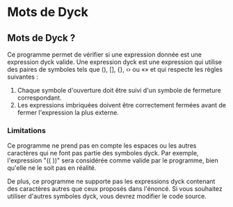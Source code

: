 # Mots de Dyck


## Mots de Dyck ? 

Ce programme permet de vérifier si une expression donnée est une expression dyck valide. Une expression dyck est une expression qui utilise des paires de symboles tels que (), [], {}, ‹› ou «» et qui respecte les règles suivantes :


1. Chaque symbole d'ouverture doit être suivi d'un symbole de fermeture correspondant.
2. Les expressions imbriquées doivent être correctement fermées avant de fermer l'expression la plus externe.
 
### Limitations
Ce programme ne prend pas en compte les espaces ou les autres caractères qui ne font pas partie des symboles dyck. Par exemple, l'expression "(( ))" sera considérée comme valide par le programme, bien qu'elle ne le soit pas en réalité.

De plus, ce programme ne supporte pas les expressions dyck contenant des caractères autres que ceux proposés dans l'énoncé. Si vous souhaitez utiliser d'autres symboles dyck, vous devrez modifier le code source.

